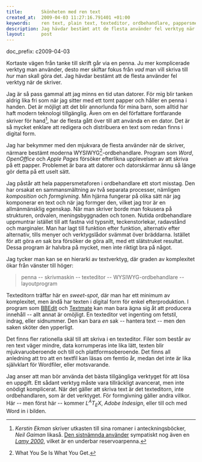 ```yaml
---
title:       Skönheten med ren text
created_at:  2009-04-03 11:27:16.791401 +01:00
keywords:    ren text, plain text, texteditor, ordbehandlare, pappersmetafor, Word, WYSIWYG, skriva, skrivverktyg
description: Jag hävdar bestämt att de flesta använder fel verktyg när de skriver [...] När det gäller att skriva text är det texteditorn, inte ordbehandlaren, som är det verktyget.
layout:      post
---
```

doc_prefix: c2009-04-03

Kortaste vägen från tanke till skrift går via en penna. Ju mer komplicerade verktyg man använder, desto mer skiftar fokus från *vad* man vill skriva till *hur* man skall göra det. Jag hävdar bestämt att de flesta använder fel verktyg när de skriver.

Jag är så pass gammal att jag minns en tid utan datorer. För mig blir tanken aldrig lika fri som när jag sitter med ett tomt papper och håller en penna i handen. Det är möjligt att det blir annorlunda för mina barn, som alltid har haft modern teknologi tillgänglig. Även om en del författare fortfarande skriver för hand[^1], har de flesta gått över till att använda en en dator. Det är så mycket enklare att redigera och distribuera en text som redan finns i digital form.

Jag har bekymmer med den mjukvara de flesta använder när de skriver, närmare bestämt moderna WYSIWYG[^2]-ordbehandlare. Program som *Word*, *OpenOffice* och *Apple Pages* försöker efterlikna upplevelsen av att skriva på ett papper. Problemet är bara att datorer och datorskärmar ännu så länge gör detta på ett uselt sätt. 

Jag påstår att hela pappersmetaforen i ordbehandlare ett stort misstag. Den har orsakat en sammansmältning av två separata processer, nämligen *komposition* och *formgivning*. Min hjärna fungerar på olika sätt när jag komponerar en text och när jag formger den, vilket jag tror är en allmänmänsklig egenskap. När man skriver borde man fokusera på strukturen, ordvalen, meningsbyggnaden och tonen. Nutida ordbehandlare uppmuntrar istället till att fastna vid typsnitt, teckenstorlekar, radavstånd och marginaler. Man har lagt till funktion efter funktion, alternativ efter alternativ, tills menyer och verktygslådor svämmat över bräddarna. Istället för att göra *en* sak bra försöker de göra allt, med ett slätstruket resultat. Dessa program är halvbra på mycket, men inte riktigt bra på något.

Jag tycker man kan se en hierarki av textverktyg, där graden av komplexitet ökar från vänster till höger:

> penna -- skrivmaskin -- texteditor -- WYSIWYG-ordbehandlare -- layoutprogram

Texteditorn träffar här en *sweet-spot*, där man har ett minimum av komplexitet, men ändå har texten i digital form för enkel efterproduktion. I program som [BBEdit][3] och [Textmate][4] kan man bara ägna sig åt att producera innehåll -- allt annat är omöjligt. En texteditor vet ingenting om fetstil, indrag, eller sidnummer. Den kan bara *en* sak -- hantera text -- men den saken sköter den ypperligt. 

Det finns fler rationella skäl till att skriva i en texteditor. Filer som består av ren text väger mindre, data korrumperas inte lika lätt, texten blir mjukvaruoberoende och till och plattformsoberoende. Det finns all anledning att tro att en textfil kan läsas om femtio år, medan det inte är lika självklart för Wordfiler, eller motsvarande.

Jag anser att man bör använda det bästa tillgängliga verktyget för att lösa en uppgift. Ett sådant verktyg måste vara tillräckligt avancerat, men inte onödigt komplicerat. När det gäller att skriva text är det texteditorn, inte ordbehandlaren, som är det verktyget. För formgivning gäller andra villkor. Här -- men först här -- kommer *L<sup>A</sup>T<sub>E</sub>X*, *Adobe Indesign*, eller till och med Word in i bilden.


[^1]: *Kerstin Ekman* skriver utkasten till sina romaner i anteckningsböcker, *Neil Gaiman* likaså. [Den sistnämnda använder][1] sympatiskt nog även en [*Lamy 2000*][2], vilket är en underbar reservoarpenna.

[^2]: What You Se Is What You Get.

[1]: http://journal.neilgaiman.com/2003/12/manifestly-not-post-with-tee-shirts-in.asp
[2]: http://www.lamy.com/eng/b2c/2000/001
[3]: http://www.barebones.com/products/bbedit/
[4]: http://macromates.com
[5]: http://www.latex-project.org/